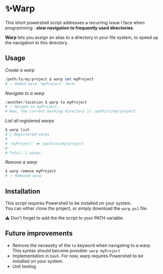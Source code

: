 # ✨Warp

This short powershell script addresses a recurring issue I face when programming : **slow navigation to frequently used directories**.

**Warp** lets you assign an alias to a directory in your file system, to speed up the navigation to this directory.

## Usage

*Create a warp*

```powershell
/path/to/my/project $ warp set myProject
# ✨ Added warp 'myProject' here.
```

*Navigate to a warp*

```powershell
/another/location $ warp to myProject
# ✨ Warped to myProject.
# Now, the current working directory is /path/to/my/project
```

*List all registered warps*

```powershell
$ warp list
# 📖 Registered warps
# 
# 'myProject' ➡️ /path/to/my/project
# 
# Total: 1 warps.
```

*Remove a warp*

```powershell
$ warp remove myProject
# ✅ Removed warp
```


## Installation

This script requires Powershell to be installed on your system.  
You can either clone the project, or simply download the `warp.ps1` file.  

⚠️ Don't forget to add the the script to your PATH variable.

## Future improvements

- Remove the necessity of the `to` keyword when navigating to a warp. This syntax should become possible: `warp myProject`
- Implementation in `bash`. For now, warp requires Powershell to be installed on your system.
- Unit testing
